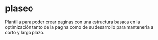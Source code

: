 # plaseo
Plantilla para poder crear paginas con una estructura basada en la optimización tanto de la pagina como de su desarrollo para mantenerla a corto y largo plazo.

